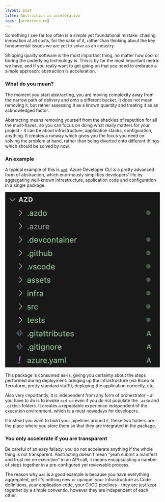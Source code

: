 ```yaml
---
layout: post
title: Abstraction is acceleration
tags: [architecture]
---
```

Something I see far too often is a simple yet foundational mistake: chasing innovation at all costs, for the sake of it, rather than thinking about the key fundamental issues we are yet to solve as an industry.

Shipping quality software is the most important thing, no matter how cool or boring the underlying technology is. This is by far the most important metric we have, and if you really want to get going on that you need to embrace a simple approach: abstraction is acceleration.

### What do you mean?
The moment you start abstracting, you are moving complexity away from the narrow path of delivery and onto a different bucket. It does not mean removing it, but rather assessing it as a known quantity and treating it as an acknowledged factor.

Abstracting means removing yourself from the shackles of repetition for all the must-haves, so you can focus on doing what really matters for your project - it can be about infrastructure, application stacks, configuration, anything. It creates a runway which gives you the focus you need on solving the problem at hand, rather than being diverted onto different things which should be solved by now.

### An example
A typical example of this is [`azd`](https://learn.microsoft.com/en-us/azure/developer/azure-developer-cli/install-azd?tabs=winget-windows%2Cbrew-mac%2Cscript-linux&pivots=os-windows). Azure Developer CLI is a pretty advanced form of abstraction, which enormously simplifies developers' life by aggregating well-known infrastructure, application code and configuration in a single package.

![alt text](/images/posts/20240817.1.png)

This package is consumed as-is, giving you certainty about the steps performed during deployment: bringing up the infrastructure (via Bicep or Terraform, pretty standard stuff!), deploying the application correctly, etc.

Also very importantly, it is independent from any form of orchestrator - all you have to do is to invoke `azd up` even if you do not populate the `.azdo` and `.github` folders. It creates a repeatable experience independent of the execution environment, which is a must nowadays for developers. 

If instead you want to build your pipelines around it, these two folders are the place where you store them so that they are integrated in the package.

### You only accelerate if you are transparent
Be careful of an easy fallacy: you do not accelerate anything if the whole thing is not transparent. Abstracting doesn't mean "yeah submit a manifest and trust me on execution" in an API call, it means encapsulating a number of steps together in a pre-configured yet reviewable process.

The reason why `azd` is a good example is because you have everything aggregated, yet it's nothing new or opaque: your Infrastructure as Code definitions, your application code, your CI/CD pipelines - they are just kept together by a simple conventio, however they are independent of each other.